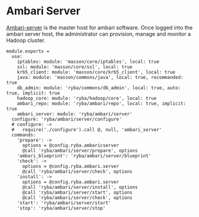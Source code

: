 
# Ambari Server

[Ambari-server][Ambari-server] is the master host for ambari software.
Once logged into the ambari server host, the administrator can  provision, 
manage and monitor a Hadoop cluster.

    module.exports =
      use:
        iptables: module: 'masson/core/iptables', local: true
        ssl: module: 'masson/core/ssl', local: true
        krb5_client: module: 'masson/core/krb5_client', local: true
        java: module: 'masson/commons/java', local: true, recommanded: true
        db_admin: module: 'ryba/commons/db_admin', local: true, auto: true, implicit: true
        hadoop_core: module: 'ryba/hadoop/core', local: true
        ambari_repo: module: 'ryba/ambari/repo', local: true, implicit: true
        ambari_server: module: 'ryba/ambari/server'
      configure: 'ryba/ambari/server/configure'
      # configure: ->
      #   require('./configure').call @, null, 'ambari_server'
      commands:
        'prepare': ->
          options = @config.ryba.ambaricserver
          @call 'ryba/ambari/server/prepare', options
        'ambari_blueprint': 'ryba/ambari/server/blueprint'
        'check': ->
          options = @config.ryba.ambari.server
          @call 'ryba/ambari/server/check', options
        'install': ->
          options = @config.ryba.ambari.server
          @call 'ryba/ambari/server/install', options
          @call 'ryba/ambari/server/start', options
          @call 'ryba/ambari/server/check', options
        'start': 'ryba/ambari/server/start'
        'stop': 'ryba/ambari/server/stop'

[Ambari-server]: http://ambari.apache.org
